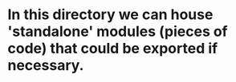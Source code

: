 # In this directory we can house 'standalone' modules (pieces of code) that could be exported if necessary.
